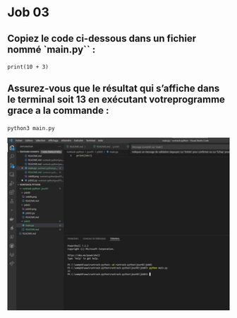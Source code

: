 # Job 03

## Copiez le code ci-dessous dans un fichier nommé `main.py`` :

`print(10 + 3)`

## Assurez-vous que le résultat qui s’affiche dans le terminal soit 13 en exécutant votreprogramme grace a la commande :

`python3 main.py`

![Job 03](./job03.png "Job03")